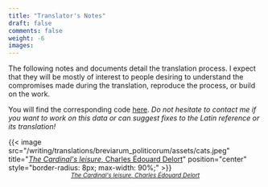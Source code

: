 ```yaml
---
title: "Translator's Notes"
draft: false
comments: false
weight: -6
images:
---
```


The following notes and documents detail the translation process.
I expect that they will be mostly of interest to people desiring to understand the compromises made during the translation, reproduce the process, or build on the work.

You will find the corresponding code [here](https://github.com/nestordemeure/breviarium). *Do not hesitate to contact me if you want to work on this data or can suggest fixes to the Latin reference or its translation!*

{{< image src="/writing/translations/breviarum_politicorum/assets/cats.jpeg" title="[*The Cardinal's leisure*, Charles Édouard Delort](https://commons.wikimedia.org/wiki/File:Richelieu_et_ses_chats.jpeg)" position="center" style="border-radius: 8px; max-width: 90%;" >}}
<small style="display: block; margin: 0 auto; text-align: center; font-style: italic;">
[*The Cardinal's leisure*, Charles Édouard Delort](https://commons.wikimedia.org/wiki/File:Richelieu_et_ses_chats.jpeg)
</small>
